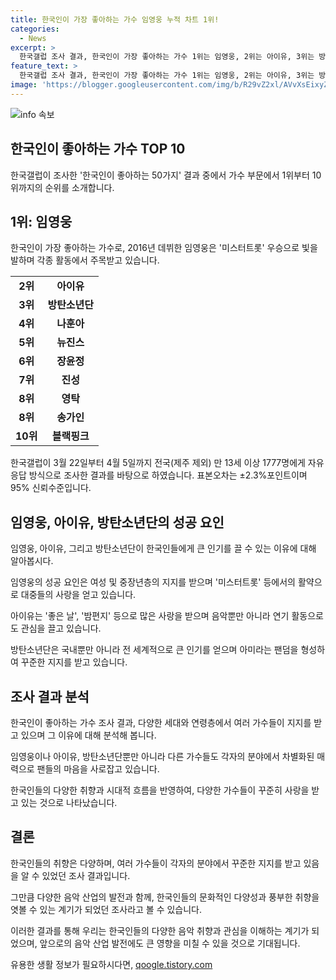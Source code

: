 ```yaml
---
title: 한국인이 가장 좋아하는 가수 임영웅 누적 차트 1위!
categories:
  - News
excerpt: >
  한국갤럽 조사 결과, 한국인이 가장 좋아하는 가수 1위는 임영웅, 2위는 아이유, 3위는 방탄소년단(BTS)로, 한국인의 음악 취향을 반영한 결과가 공개되었다. 임영웅은 TV조선 오디션 미스터트롯으로 큰 인기를 끌며 선풍적인 활약을 펼치고 있으며, 아이유와 방탄소년단 역시 꾸준한 활동과 음악으로 사랑받고 있다. 이 밖에도 나훈아, 뉴진스, 장윤정 등이 상위권에 이름을 올렸으며, 조사는 전국 1777명을 대상으로 진행되었다. [더차트]는 한국인의 음악 취향과 관심을 집중적으로 다루는 차트 뉴스로, 다양한 연령층에게 큰 관심을 끌고 있다.
feature_text: >
  한국갤럽 조사 결과, 한국인이 가장 좋아하는 가수 1위는 임영웅, 2위는 아이유, 3위는 방탄소년단(BTS)로, 한국인의 음악 취향을 반영한 결과가 공개되었다. 임영웅은 TV조선 오디션 미스터트롯으로 큰 인기를 끌며 선풍적인 활약을 펼치고 있으며, 아이유와 방탄소년단 역시 꾸준한 활동과 음악으로 사랑받고 있다. 이 밖에도 나훈아, 뉴진스, 장윤정 등이 상위권에 이름을 올렸으며, 조사는 전국 1777명을 대상으로 진행되었다. [더차트]는 한국인의 음악 취향과 관심을 집중적으로 다루는 차트 뉴스로, 다양한 연령층에게 큰 관심을 끌고 있다.
image: 'https://blogger.googleusercontent.com/img/b/R29vZ2xl/AVvXsEixyZcFfHzMRdzZMjFBmAUKJYCLCGyLL1o632UiGVXcaFdKo_bkvkuCioo0uUKlGfBVcT3P84aROyZIXSBEx3Aw5nCQ3pTgDom1WDC4m8eifvWiAmWEEVb4x6G_l8C0QH225ldMjyaFvpxGEBGNO37VmDTDMHGhJPq73UglMfDca1-0aw/s1600/blogspot.png'
---
```


<p><img src="https://blogger.googleusercontent.com/img/b/R29vZ2xl/AVvXsEixyZcFfHzMRdzZMjFBmAUKJYCLCGyLL1o632UiGVXcaFdKo_bkvkuCioo0uUKlGfBVcT3P84aROyZIXSBEx3Aw5nCQ3pTgDom1WDC4m8eifvWiAmWEEVb4x6G_l8C0QH225ldMjyaFvpxGEBGNO37VmDTDMHGhJPq73UglMfDca1-0aw/s1600/blogspot.png" alt="info 속보" /></p>

<h2 data-ke-size="size26">한국인이 좋아하는 가수 TOP 10</h2>

<p data-ke-size="size16">한국갤럽이 조사한 '한국인이 좋아하는 50가지' 결과 중에서 가수 부문에서 1위부터 10위까지의 순위를 소개합니다.</p>

<h2 data-ke-size="size24">1위: 임영웅</h2>

<p data-ke-size="size16">한국인이 가장 좋아하는 가수로, 2016년 데뷔한 임영웅은 '미스터트롯' 우승으로 빛을 발하며 각종 활동에서 주목받고 있습니다.</p>

<table>
  <tr>
    <td style="text-align: center; height: 17px;"><b>2위</b></td>
    <td style="text-align: center; height: 17px;"><b>아이유</b></td>
  </tr>
  <tr>
    <td style="text-align: center; height: 17px;"><b>3위</b></td>
    <td style="text-align: center; height: 17px;"><b>방탄소년단</b></td>
  </tr>
  <tr>
    <td style="text-align: center; height: 17px;"><b>4위</b></td>
    <td style="text-align: center; height: 17px;"><b>나훈아</b></td>
  </tr>
  <tr>
    <td style="text-align: center; height: 17px;"><b>5위</b></td>
    <td style="text-align: center; height: 17px;"><b>뉴진스</b></td>
  </tr>
  <tr>
    <td style="text-align: center; height: 17px;"><b>6위</b></td>
    <td style="text-align: center; height: 17px;"><b>장윤정</b></td>
  </tr>
  <tr>
    <td style="text-align: center; height: 17px;"><b>7위</b></td>
    <td style="text-align: center; height: 17px;"><b>진성</b></td>
  </tr>
  <tr>
    <td style="text-align: center; height: 17px;"><b>8위</b></td>
    <td style="text-align: center; height: 17px;"><b>영탁</b></td>
  </tr>
  <tr>
    <td style="text-align: center; height: 17px;"><b>8위</b></td>
    <td style="text-align: center; height: 17px;"><b>송가인</b></td>
  </tr>
  <tr>
    <td style="text-align: center; height: 17px;"><b>10위</b></td>
    <td style="text-align: center; height: 17px;"><b>블랙핑크</b></td>
  </tr>
</table>

<p data-ke-size="size16">한국갤럽이 3월 22일부터 4월 5일까지 전국(제주 제외) 만 13세 이상 1777명에게 자유응답 방식으로 조사한 결과를 바탕으로 하였습니다. 표본오차는 ±2.3%포인트이며 95% 신뢰수준입니다.</p>

<h2 data-ke-size="size24">임영웅, 아이유, 방탄소년단의 성공 요인</h2>

<p data-ke-size="size16">임영웅, 아이유, 그리고 방탄소년단이 한국인들에게 큰 인기를 끌 수 있는 이유에 대해 알아봅시다.</p>

<p data-ke-size="size16">임영웅의 성공 요인은 여성 및 중장년층의 지지를 받으며 '미스터트롯' 등에서의 활약으로 대중들의 사랑을 얻고 있습니다.</p>

<p data-ke-size="size16">아이유는 '좋은 날', '밤편지' 등으로 많은 사랑을 받으며 음악뿐만 아니라 연기 활동으로도 관심을 끌고 있습니다.</p>

<p data-ke-size="size16">방탄소년단은 국내뿐만 아니라 전 세계적으로 큰 인기를 얻으며 아미라는 팬덤을 형성하여 꾸준한 지지를 받고 있습니다.</p>

<h2 data-ke-size="size24">조사 결과 분석</h2>

<p data-ke-size="size16">한국인이 좋아하는 가수 조사 결과, 다양한 세대와 연령층에서 여러 가수들이 지지를 받고 있으며 그 이유에 대해 분석해 봅니다.</p>

<p data-ke-size="size16">임영웅이나 아이유, 방탄소년단뿐만 아니라 다른 가수들도 각자의 분야에서 차별화된 매력으로 팬들의 마음을 사로잡고 있습니다.</p>

<p data-ke-size="size16">한국인들의 다양한 취향과 시대적 흐름을 반영하여, 다양한 가수들이 꾸준히 사랑을 받고 있는 것으로 나타났습니다.</p>

<h2 data-ke-size="size24">결론</h2>

<p data-ke-size="size16">한국인들의 취향은 다양하며, 여러 가수들이 각자의 분야에서 꾸준한 지지를 받고 있음을 알 수 있었던 조사 결과입니다.</p>

<p data-ke-size="size16">그만큼 다양한 음악 산업의 발전과 함께, 한국인들의 문화적인 다양성과 풍부한 취향을 엿볼 수 있는 계기가 되었던 조사라고 볼 수 있습니다.</p>

<p data-ke-size="size16">이러한 결과를 통해 우리는 한국인들의 다양한 음악 취향과 관심을 이해하는 계기가 되었으며, 앞으로의 음악 산업 발전에도 큰 영향을 미칠 수 있을 것으로 기대됩니다.</p>
유용한 생활 정보가 필요하시다면, <a href="https://qoogle.tistory.com" rel="dofollow">qoogle.tistory.com</a>


